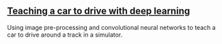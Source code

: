 
[Teaching a car to drive with deep learning](behavioral-cloning.md)
--------------------------------------------------------------------

Using image pre-processing and convolutional neural networks to teach a car to drive around a track in a simulator. 
